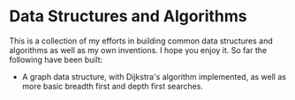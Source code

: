 # Data Structures and Algorithms

This is a collection of my efforts in building common data structures and algorithms as well as my own inventions. I hope you enjoy it. So far the following have been built:

* A graph data structure, with Dijkstra's algorithm implemented, as well as more basic breadth first and depth first searches.
